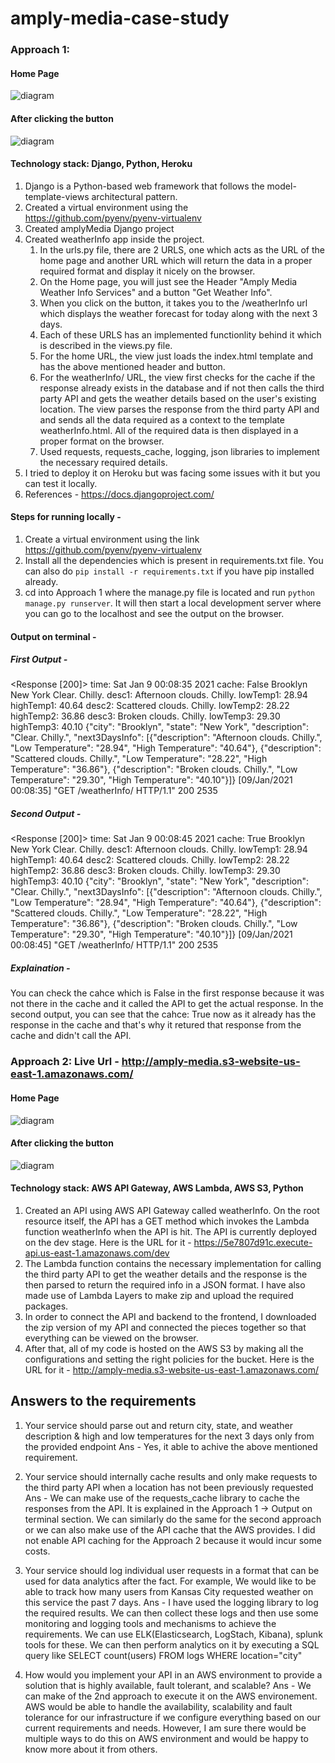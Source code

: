 # amply-media-case-study

### Approach 1:

#### Home Page
![diagram](images/ap1_img1.png)

#### After clicking the button
![diagram](images/ap1_img2.png)

#### Technology stack: Django, Python, Heroku

1. Django is a Python-based web framework that follows the model-template-views architectural pattern. 
2. Created a virtual environment using the https://github.com/pyenv/pyenv-virtualenv
3. Created amplyMedia Django project
4. Created weatherInfo app inside the project.
    1. In the urls.py file, there are 2 URLS, one which acts as the URL of the home page and another URL which will return the data in a proper required format and display it nicely on the browser.
    2. On the Home page, you will just see the Header "Amply Media Weather Info Services" and a button "Get Weather Info".
    3. When you click on the button, it takes you to the /weatherInfo url which displays the weather forecast for today along with the next 3 days. 
    4. Each of these URLS has an implemented functionlity behind it which is described in the views.py file. 
    5. For the home URL, the view just loads the index.html template and has the above mentioned header and button. 
    6. For the weatherInfo/ URL, the view first checks for the cache if the response already exists in the database and if not then calls the third party API and gets the weather details based on the user's existing location. The view parses the response from the third party API and and sends all the data required as a context to the template weatherInfo.html. All of the required data is then displayed in a proper format on the browser. 
    7. Used requests, requests_cache, logging, json libraries to implement the necessary required details. 
 5. I tried to deploy it on Heroku but was facing some issues with it but you can test it locally. 
 6. References -  https://docs.djangoproject.com/
 
#### Steps for running locally - 

1. Create a virtual environment using the link https://github.com/pyenv/pyenv-virtualenv
2. Install all the dependencies which is present in requirements.txt file. You can also do `pip install -r requirements.txt` if you have pip installed already.
3. cd into Approach 1 where the manage.py file is located and run `python manage.py runserver`. It will then start a local development server where you can go to the localhost and see the output on the browser. 

#### Output on terminal - 

##### First Output - 
<Response [200]>
time:  Sat Jan  9 00:08:35 2021
cache:  False
Brooklyn
New York
Clear. Chilly.
desc1:  Afternoon clouds. Chilly. lowTemp1: 28.94 highTemp1: 40.64
desc2:  Scattered clouds. Chilly. lowTemp2: 28.22 highTemp2: 36.86
desc3:  Broken clouds. Chilly. lowTemp3: 29.30 highTemp3: 40.10
{"city": "Brooklyn", "state": "New York", "description": "Clear. Chilly.", "next3DaysInfo": [{"description": "Afternoon clouds. Chilly.", "Low Temperature": "28.94", "High Temperature": "40.64"}, {"description": "Scattered clouds. Chilly.", "Low Temperature": "28.22", "High Temperature": "36.86"}, {"description": "Broken clouds. Chilly.", "Low Temperature": "29.30", "High Temperature": "40.10"}]}
[09/Jan/2021 00:08:35] "GET /weatherInfo/ HTTP/1.1" 200 2535

##### Second Output - 
<Response [200]>
time:  Sat Jan  9 00:08:45 2021
cache:  True
Brooklyn
New York
Clear. Chilly.
desc1:  Afternoon clouds. Chilly. lowTemp1: 28.94 highTemp1: 40.64
desc2:  Scattered clouds. Chilly. lowTemp2: 28.22 highTemp2: 36.86
desc3:  Broken clouds. Chilly. lowTemp3: 29.30 highTemp3: 40.10
{"city": "Brooklyn", "state": "New York", "description": "Clear. Chilly.", "next3DaysInfo": [{"description": "Afternoon clouds. Chilly.", "Low Temperature": "28.94", "High Temperature": "40.64"}, {"description": "Scattered clouds. Chilly.", "Low Temperature": "28.22", "High Temperature": "36.86"}, {"description": "Broken clouds. Chilly.", "Low Temperature": "29.30", "High Temperature": "40.10"}]}
[09/Jan/2021 00:08:45] "GET /weatherInfo/ HTTP/1.1" 200 2535

##### Explaination - 
You can check the cahce which is False in the first response because it was not there in the cache and it called the API to get the actual response. In the second output, you can see that the cahce: True now as it already has the response in the cache and that's why it retured that response from the cache and didn't call the API. 
   
    
### Approach 2: Live Url - http://amply-media.s3-website-us-east-1.amazonaws.com/

#### Home Page
![diagram](images/ap2_img1.png)

#### After clicking the button
![diagram](images/ap2_img2.png)

#### Technology stack: AWS API Gateway, AWS Lambda, AWS S3, Python 

1. Created an API using AWS API Gateway called weatherInfo. On the root resource itself, the API has a GET method which invokes the Lambda function weatherInfo when the API is hit. The API is currently deployed on the dev stage. Here is the URL for it - https://5e7807d91c.execute-api.us-east-1.amazonaws.com/dev
2. The Lambda function contains the necessary implementation for calling the third party API to get the weather details and the response is the then parsed to return the required info in a JSON format. I have also made use of Lambda Layers to make zip and upload the required packages.
3. In order to connect the API and backend to the frontend, I downloaded the zip version of my API and connected the pieces together so that everything can be viewed on the browser. 
4. After that, all of my code is hosted on the AWS S3 by making all the configurations and setting the right policies for the bucket. Here is the URL for it - http://amply-media.s3-website-us-east-1.amazonaws.com/

## Answers to the requirements 

1. Your service should parse out and return city, state, and weather description & high and low temperatures
for the next 3 days only from the provided endpoint
Ans - Yes, it able to achive the above mentioned requirement. 

2. Your service should internally cache results and only make requests to the third party API when a
location has not been previously requested
Ans - We can make use of the requests_cache library to cache the responses from the API. It is explained in the Approach 1 -> Output on terminal section. We can similarly do the same for the second approach or we can also make use of the API cache that the AWS provides. I did not enable API caching for the Approach 2 because it would incur some costs. 

3. Your service should log individual user requests in a format that can be used for data analytics after the
fact. For example, We would like to be able to track how many users from Kansas City requested weather
on this service the past 7 days.
Ans - I have used the logging library to log the required results. We can then collect these logs and then use some monitoring and logging tools and mechanisms to achieve the requirements. We can use ELK(Elasticsearch, LogStach, Kibana), splunk tools for these. We can then perform analytics on it by executing a SQL query like SELECT count(users) FROM logs WHERE location="city"

4. How would you implement your API in an AWS environment to provide a solution that is highly
available, fault tolerant, and scalable?
Ans - We can make of the 2nd approach to execute it on the AWS environement. AWS would be able to handle the availability, scalability and fault tolerance for our infrastructure if we configure everything based on our current requirements and needs. However, I am sure there would be multiple ways to do this on AWS environment and would be happy to know more about it from others. 
